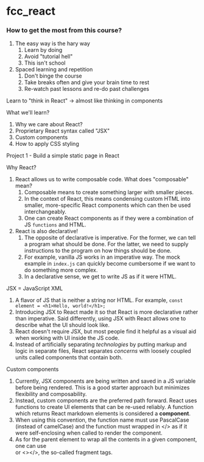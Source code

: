 # fcc_react
### How to get the most from this course?
1. The easy way is the hary way
   1. Learn by doing
   2. Avoid "tutorial hell"
   3. This isn't school
2. Spaced learning and repetition
   1. Don't binge the course
   2. Take breaks often and give your brain time to rest
   3. Re-watch past lessons and re-do past challenges

Learn to "think in React" -> almost like thinking in components

What we'll learn?
1. Why we care about React?
2. Proprietary React syntax called "JSX"
3. Custom components
4. How to apply CSS styling

Project 1 - Build a simple static page in React

Why React?
1. React allows us to write composable code. What does "composable" mean?
   1. Composable means to create something larger with smaller pieces.
   2. In the context of React, this means condensing custom HTML into smaller, more-specific React components which can then be used interchangeably.
   3. One can create React components as if they were a combination of JS `functions` and HTML.
2. React is also declarative!
   1. The opposite of declarative is imperative. For the former, we can tell a program what should be done. For the latter, we need to supply instructions to the program on how things should be done.
   2. For example, vanilla JS works in an imperative way. The mock example in `index.js` can quickly become cumbersome if we want to do something more complex.
   3. In a declarative sense, we get to write JS as if it were HTML.

JSX = JavaScript XML
1. A flavor of JS that is neither a string nor HTML. For example, `const element = <h1>Hello, world!</h1>;`
2. Introducing JSX to React made it so that React is more declarative rather than imperative. Said differently, using JSX with React allows one to describe what the UI should look like.
3. React doesn't require JSX, but most people find it helpful as a visual aid when working with UI inside the JS code.
4. Instead of artificially separating *technologies* by putting markup and logic in separate files, React separates *concerns* with loosely coupled units called components that contain both.

Custom components
1. Currently, JSX components are being written and saved in a JS variable before being rendered. This is a good starter approach but minimizes flexibility and composability.
2. Instead, custom components are the preferred path forward. React uses functions to create UI elements that can be re-used reliably. A function which returns React markdown elements is considered a **component**.
3. When using this convention, the function name must use PascalCase (instead of camelCase) and the function must wrapped in </> as if it were self-enclosing when called to render the component.
4. As for the parent element to wrap all the contents in a given component, one can use <div></div> or <></>, the so-called fragment tags.